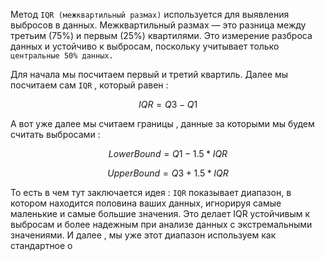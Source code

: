 Метод `IQR (межквартильный размах)` используется для выявления выбросов в данных. Межквартильный размах — это разница между третьим (75%) и первым (25%) квартилями. Это измерение разброса данных и устойчиво к выбросам, поскольку учитывает только `центральные 50% данных.`

Для начала мы посчитаем первый и третий квартиль. 
Далее мы посчитаем сам `IQR` , который равен : 

$$
IQR = Q3 - Q1
$$

А вот уже далее мы считаем границы , данные за которыми мы будем считать выбросами : 

$$
LowerBound = Q1 - 1.5 * IQR
$$

$$
UpperBound = Q3 + 1.5 * IQR
$$

То есть в чем тут заключается идея : `IQR` показывает диапазон, в котором находится половина ваших данных, игнорируя самые маленькие и самые большие значения. Это делает IQR устойчивым к выбросам и более надежным при анализе данных с экстремальными значениями. И далее , мы уже этот диапазон используем как стандартное о
